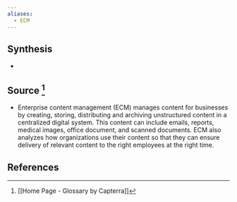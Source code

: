 ```yaml
---
aliases:
  - ECM
---
```

## Synthesis
- 
## Source [^1]
- Enterprise content management (ECM) manages content for businesses by creating, storing, distributing and archiving unstructured content in a centralized digital system. This content can include emails, reports, medical images, office document, and scanned documents. ECM also analyzes how organizations use their content so that they can ensure delivery of relevant content to the right employees at the right time.
## References

[^1]: [[Home Page - Glossary by Capterra]]
